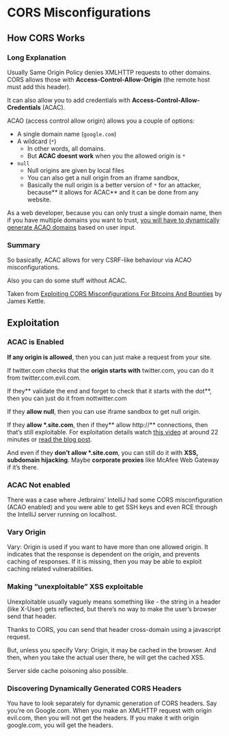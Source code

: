 # CORS Misconfigurations

## How CORS Works

### Long Explanation

Usually Same Origin Policy denies XMLHTTP requests to other domains. CORS allows those with **Access-Control-Allow-Origin** (the remote host must add this header).

It can also allow you to add credentials with **Access-Control-Allow-Credentials** (ACAC).

ACAO (access control allow origin) allows you a couple of options:&#x20;

* A single domain name (`google.com`)
* A wildcard (`*`)
  * In other words, all domains.&#x20;
  * But **ACAC doesnt work** when you the allowed origin is `*`
* `null`&#x20;
  * Null origins are given by local files
  * You can also get a null origin from an iframe sandbox,&#x20;
  * Basically the null origin is a better version of `*` for an attacker, because** it allows for ACAC** and it can be done from any website.

As a web developer, because you can only trust a single domain name, then if you have multiple domains you want to trust, [you will have to dynamically generate ACAO domains](https://stackoverflow.com/questions/1653308/access-control-allow-origin-multiple-origin-domains) based on user input.

### &#xD;Summary&#xD;

So basically, ACAC allows for very CSRF-like behaviour via ACAO misconfigurations.

Also you can do some stuff without ACAC.

Taken from  [Exploiting CORS Misconfigurations For Bitcoins And Bounties](https://portswigger.net/research/exploiting-cors-misconfigurations-for-bitcoins-and-bounties) by James Kettle.

## Exploitation

### ACAC is Enabled

**If any origin is allowed**, then you can just make a request from your site.

If twitter.com checks that the **origin starts with** twitter.com, you can do it from twitter.com.evil.com.

If they** validate the end and forget to check that it starts with the dot**, then you can just do it from nottwitter.com

If they **allow null**, then you can use iframe sandbox to get null origin.

If they **allow \*.site.com**, then if they** allow http://** connections, then that’s still exploitable. For exploitation details watch [this video](https://www.youtube.com/watch?v=wgkj4ZgxI4c) at around 22 minutes or [read the blog post](https://portswigger.net/research/exploiting-cors-misconfigurations-for-bitcoins-and-bounties).

And even if they **don’t allow \*.site.com**, you can still do it with **XSS, subdomain hijacking**. Maybe **corporate proxies** like McAfee Web Gateway if it’s there.

### ACAC Not enabled

There was a case where Jetbrains’ IntelliJ had some CORS misconfiguration (ACAO enabled) and you were able to get SSH keys and even RCE through the IntelliJ server running on localhost.

### Vary Origin

Vary: Origin is used if you want to have more than one allowed origin. It indicates that the response is dependent on the origin, and prevents caching of responses. If it is missing, then you may be able to exploit caching related vulnerabilities.

### Making “unexploitable” XSS exploitable

Unexploitable usually vaguely means something like - the string in a header (like X-User) gets reflected, but there’s no way to make the user’s browser send that header.

Thanks to CORS, you can send that header cross-domain using a javascript request.

But, unless you specify Vary: Origin, it may be cached in the browser. And then, when you take the actual user there, he will get the cached XSS.

Server side cache poisoning also possible.

### Discovering Dynamically Generated CORS Headers

You have to look separately for dynamic generation of CORS headers. Say you’re on Google.com. When you make an XMLHTTP request with origin evil.com, then you will not get the headers. If you make it with origin google.com, you will get the headers.

### &#xD;

### &#xD;

